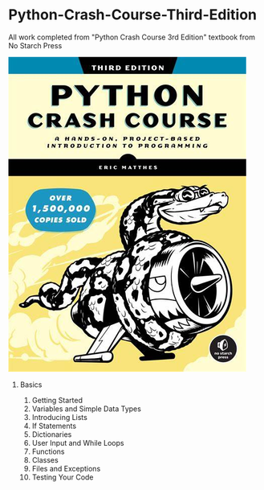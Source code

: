# Python-Crash-Course-Third-Edition
All work completed from "Python Crash Course 3rd Edition" textbook from No Starch Press

<img src="PCC3e.jpg">

<ol>
    <li>Basics</li>
    <ol>
        <li>Getting Started</li>
        <li>Variables and Simple Data Types</li>
        <li>Introducing Lists</li>
        <li>If Statements</li>
        <li>Dictionaries</li>
        <li>User Input and While Loops</li>
        <li>Functions</li>
        <li>Classes</li>
        <li>Files and Exceptions</li>
        <li>Testing Your Code</li>
    </ol>

</ol>
